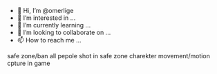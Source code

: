 - 👋 Hi, I’m @omerlige
- 👀 I’m interested in ...
- 🌱 I’m currently learning ...
- 💞️ I’m looking to collaborate on ...
- 📫 How to reach me ...

<!---
omerlige/omerlige is a ✨ special ✨ repository because its `README.md` (this file) appears on your GitHub profile.
You can click the Preview link to take a look at your changes.
--->
safe zone/ban all pepole shot in safe zone
charekter movement/motion cpture in game
